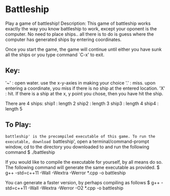 # Battleship

Play a game of battleship!
Description:
This game of battleship works exactly the way you know battleship to work, except
your oponent is the computer. No need to place ships.. all there is to do is guess
where the computer has generated ships by entering coordinates.

Once you start the game, the game will continue until either you have sunk all
the ships or you type command `C-x' to exit.

## Key:
'~' : open water. use the x-y-axies in making your choice
'.' : miss. upon entering a coordinate, you miss if there is no ship at the entered
      location.
'X' : hit. If there is a ship at the x, y point you chose, then you have hit the ship.

There are 4 ships:
ship1 : length 2
ship2 : length 3
ship3 : length 4
ship4 : length 5

## To Play:
`battleship' is the precompiled executable of this game. To run the executable,
download `battleship', open a terminal/command-prompt window, cd to the directory
you downloaded to and run the following command
$ ./battleship

If you would like to compile the executable for yourself, by all means do so.
The following command will generate the same executable as provided.
$ g++ -std=c++11 -Wall -Wextra -Werror *.cpp -o battleship

You can generate a faster version, by perhaps compiling as follows
$ g++ -std=c++11 -Wall -Wextra -Werror -O2 *.cpp -o battleship


